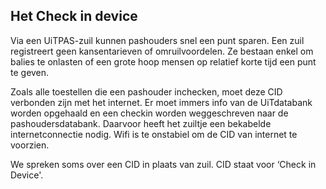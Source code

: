 ---
---

## Het Check in device

Via een UiTPAS-zuil kunnen pashouders snel een punt sparen. Een zuil registreert geen kansentarieven of omruilvoordelen. Ze bestaan enkel om balies te onlasten of een grote hoop mensen op relatief korte tijd een punt te geven.

Zoals alle toestellen die een pashouder inchecken, moet deze CID verbonden zijn met het internet. Er moet immers info van de UiTdatabank worden opgehaald en een checkin worden weggeschreven naar de pashoudersdatabank. Daarvoor heeft het zuiltje een bekabelde internetconnectie nodig. Wifi is te onstabiel om de CID van internet te voorzien.

We spreken soms over een CID in plaats van zuil. CID staat voor ‘Check in Device'.
